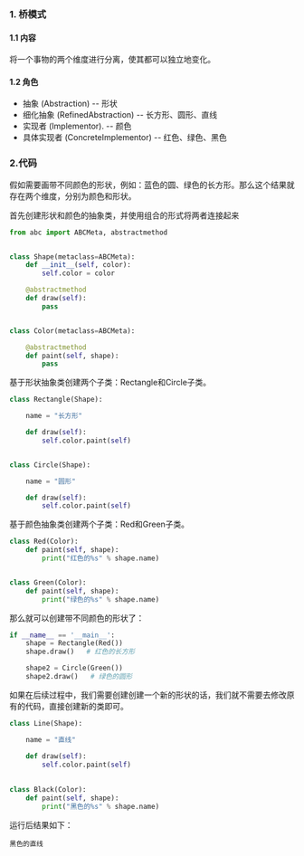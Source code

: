 ### 1. 桥模式

#### 1.1 内容

将一个事物的两个维度进行分离，使其都可以独立地变化。

#### 1.2 角色

+ 抽象 (Abstraction)    -- 形状
+ 细化抽象 (RefinedAbstraction)   -- 长方形、圆形、直线
+ 实现者 (Implementor).  -- 颜色
+ 具体实现者 (ConcreteImplementor)   -- 红色、绿色、黑色



### 2.代码

假如需要画带不同颜色的形状，例如：蓝色的圆、绿色的长方形。那么这个结果就存在两个维度，分别为颜色和形状。

首先创建形状和颜色的抽象类，并使用组合的形式将两者连接起来

```python
from abc import ABCMeta, abstractmethod


class Shape(metaclass=ABCMeta):
    def __init__(self, color):
        self.color = color

    @abstractmethod
    def draw(self):
        pass


class Color(metaclass=ABCMeta):

    @abstractmethod
    def paint(self, shape):
        pass
```

基于形状抽象类创建两个子类：Rectangle和Circle子类。

```python
class Rectangle(Shape):

    name = "长方形"

    def draw(self):
        self.color.paint(self)


class Circle(Shape):

    name = "圆形"

    def draw(self):
        self.color.paint(self)
```

基于颜色抽象类创建两个子类：Red和Green子类。

```python
class Red(Color):
    def paint(self, shape):
        print("红色的%s" % shape.name)


class Green(Color):
    def paint(self, shape):
        print("绿色的%s" % shape.name)
```

那么就可以创建带不同颜色的形状了：

```python
if __name__ == '__main__':
    shape = Rectangle(Red())
    shape.draw()   # 红色的长方形

    shape2 = Circle(Green())
    shape2.draw()   # 绿色的圆形
```

如果在后续过程中，我们需要创建创建一个新的形状的话，我们就不需要去修改原有的代码，直接创建新的类即可。

```python
class Line(Shape):

    name = "直线"

    def draw(self):
        self.color.paint(self)
        
        
class Black(Color):
    def paint(self, shape):
        print("黑色的%s" % shape.name)
```

运行后结果如下：

```
黑色的直线
```

